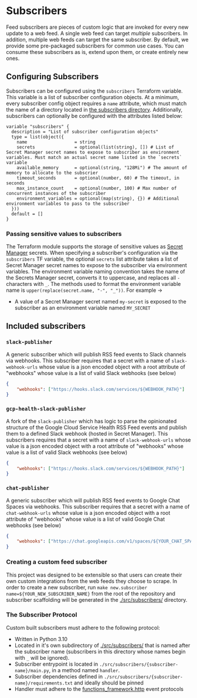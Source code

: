 # Subscribers
Feed subscribers are pieces of custom logic that are invoked for every new update to a web feed. A single web feed can target _multiple_ subscribers. In addition, multiple web feeds can target the same subscriber. By default, we provide some pre-packaged subscribers for common use cases. You can consume these subscribers as is, extend upon them, or create entirely new ones.

## Configuring Subscribers
Subscribers can be configured using the `subscribers` Terraform variable. This variable is a list of subscriber configuration objects. At a minimum, every subscriber config object requires a `name` attribute, which must match the name of a directory located in [the subscribers directory](./). Additionally, subscribers can optionally be configured with the attributes listed below:

```hcl
variable "subscribers" {
  description = "List of subscriber configuration objects"
  type = list(object({
    name                  = string
    secrets               = optional(list(string), []) # List of Secret Manager secret names to expose to subscriber as environment variables. Must match an actual secret name listed in the `secrets` variable 
    available_memory      = optional(string, "128Mi") # The amount of memory to allocate to the subscrier
    timeout_seconds       = optional(number, 60) # The timeout, in seconds
    max_instance_count    = optional(number, 100) # Max number of concurrent instances of the subscriber
    environment_variables = optional(map(string), {}) # Additional environment variables to pass to the subscriber
  }))
  default = []
}
```

### Passing sensitive values to subscribers
The Terraform module supports the storage of sensitive values as [Secret Manager](https://cloud.google.com/secret-manager) secrets. When specifying a subscriber's configuration via the `subscribers` TF variable, the optional `secrets` list attribute takes a list of Secret Manager secret names to expose to the subscriber via environment variables. The environment variable naming convention takes the name of the Secrets Manager secret, converts it to uppercase, and replaces all `-` characters with `_`. The methods used to format the environment variable name is `upper(replace(secret.name, "-", "_"))`. For example ->
  - A value of a Secret Manager secret named `my-secret` is exposed to the subscriber as an environment variable named `MY_SECRET`


## Included subscribers
### `slack-publisher`
A generic subscriber which will publish RSS feed events to Slack channels via webhooks. This subscriber requires that a secret with a name of `slack-webhook-urls` whose value is a json encoded object with a root attribute of "webhooks" whose value is a list of valid Slack webhooks (see below)
```json
{
    "webhooks": ["https://hooks.slack.com/services/${WEBHOOK_PATH}"]
}
```

### `gcp-health-slack-publisher`
A fork of the `slack-publisher` which has logic to parse the opinionated structure of the Google Cloud Service Health RSS Feed events and publish them to a defined Slack webhook (hosted in Secret Manager). This subscribers requires that a secret with a name of `slack-webhook-urls` whose value is a json encoded object with a root attribute of "webhooks" whose value is a list of valid Slack webhooks (see below)
```json
{
    "webhooks": ["https://hooks.slack.com/services/${WEBHOOK_PATH}"]
}
```

### `chat-publisher`
A generic subscriber which will publish RSS feed events to Google Chat Spaces via webhooks. This subscriber requires that a secret with a name of `chat-webhook-urls` whose value is a json encoded object with a root attribute of "webhooks" whose value is a list of valid Google Chat webhooks (see below)
```json
{
    "webhooks": ["https://chat.googleapis.com/v1/spaces/${YOUR_CHAT_SPACE_ID}/messages?key=${YOUR_WEBHOOK_KEY}"]
}
```
  
### Creating a custom feed subscriber
This project was designed to be extensible so that users can create their own custom integrations from the web feeds they choose to scrape. In order to create a new subscriber, run `make new.subscriber name=${YOUR_NEW_SUBSCRIBER_NAME}` from the root of the repository and subscriber scaffolding will be generated in the [./src/subscribers/](./src/subscribers/) directory.


### The Subscriber Protocol
Custom built subscribers must adhere to the following protocol:

- Written in Python 3.10 
- Located in it's own subdirectory of [./src/subscribers/](./src/subscribers/) that is named after the subscriber name (subscribers in this directory whose names begin with `_` will be ignored).
- Subscriber entrypoint is located in `./src/subscribers/{subscriber-name}/main.py`, in a method named `handler`.
- Subscriber dependencies defined in `./src/subscribers/{subscriber-name}/requirements.txt` and ideally should be pinned
- Handler must adhere to the [functions_framework.http](https://github.com/GoogleCloudPlatform/functions-framework-python) event protocols